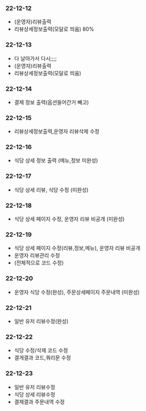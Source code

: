 ### 22-12-12
- (운영자)리뷰출력
- 리뷰상세정보출력(모달로 띄움) 80%

### 22-12-13
- 다 날아가서 다시;;;;
- (운영자)리뷰출력
- 리뷰상세정보출력(모달로 띄움)

### 22-12-14
- 결제 정보 출력(옵션들어간거 빼고)

### 22-12-15
- 리뷰상세정보출력,운영자 리뷰삭제 수정

### 22-12-16
- 식당 상세 정보 출력 (메뉴,정보 미완성)

### 22-12-17
- 식당 상세 리뷰, 식당 수정 (미완성)

### 22-12-18
- 식당 상세 페이지 수정, 운영자 리뷰 비공개 (미완성)

### 22-12-19
- 식당 상세 페이지 수정(리뷰,정보,메뉴), 운영자 리뷰 비공개
- 운영자 리뷰관리 수정 
- (전체적으로 코드 수정)

### 22-12-20
- 운영자 식당 수정(완성), 주문상세페이지 주문내역 (미완성)

### 22-12-21
- 일반 유저 리뷰수정(완성)

### 22-12-22
-  식당 수정/삭제 코드 수정
-  결게결과 코드,쿼리문 수정

### 22-12-23
- 일반 유저 리뷰수정
- 식당 상세 리뷰수정
- 결제결과 주문내역 수정